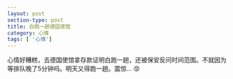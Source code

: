 ```yaml
---
layout: post
section-type: post
title: 白跑一趟德国使馆
category: 心情
tags: [ '心情']
---
```

心情好糟糕，去德国使馆拿存款证明白跑一趟，还被保安反问时间范围。不就因为等排队晚了5分钟吗。明天又得跑一趟。震惊… :rage: